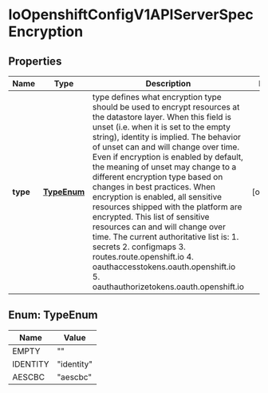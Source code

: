 
# IoOpenshiftConfigV1APIServerSpecEncryption

## Properties
Name | Type | Description | Notes
------------ | ------------- | ------------- | -------------
**type** | [**TypeEnum**](#TypeEnum) | type defines what encryption type should be used to encrypt resources at the datastore layer. When this field is unset (i.e. when it is set to the empty string), identity is implied. The behavior of unset can and will change over time.  Even if encryption is enabled by default, the meaning of unset may change to a different encryption type based on changes in best practices.   When encryption is enabled, all sensitive resources shipped with the platform are encrypted. This list of sensitive resources can and will change over time.  The current authoritative list is:     1. secrets   2. configmaps   3. routes.route.openshift.io   4. oauthaccesstokens.oauth.openshift.io   5. oauthauthorizetokens.oauth.openshift.io |  [optional]


<a name="TypeEnum"></a>
## Enum: TypeEnum
Name | Value
---- | -----
EMPTY | &quot;&quot;
IDENTITY | &quot;identity&quot;
AESCBC | &quot;aescbc&quot;



